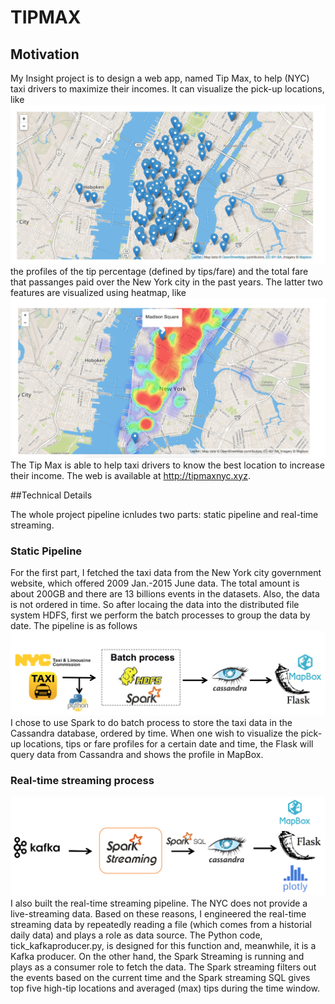 # TIPMAX

## Motivation

My Insight project is to design a web app, named Tip Max, to help (NYC) taxi drivers to maximize their incomes. It can visualize the pick-up locations, like ![](figures/fig1.png) the profiles of the tip percentage (defined by tips/fare) 
and the total fare that passanges paid over the New York city in the past years. The latter two features are visualized using heatmap, like ![](figures/fig2.png)The Tip Max is able to help taxi drivers to know the best location to increase their income. The web is available at http://tipmaxnyc.xyz.


##Technical Details

The whole project pipeline icnludes two parts: static pipeline and real-time streaming.

### Static Pipeline

For the first part, I fetched the taxi data from the New York city government website, which offered 2009 Jan.-2015 June data. The total amount is about 200GB and there are 13 billions events in the datasets. Also, the data is not ordered in time. So after locaing the data into the distributed file system HDFS, first we perform the batch processes to group the data by date. The pipeline is as follows ![](figures/fig3.png)
I chose to use Spark to do batch process to store the taxi data in the Cassandra database, ordered by time. When one wish to visualize the pick-up locations, tips or fare profiles for a certain date and time, the Flask will query data from Cassandra and shows the profile in MapBox.

### Real-time streaming process 

![](figures/fig4.png)
I also built the real-time streaming pipeline. The NYC does not provide a live-streaming data. Based on these reasons, I engineered the real-time streaming data by repeatedly reading a file (which comes from a historial daily data) and plays a role as data source. The Python code, tick_kafkaproducer.py, is designed for this function and, meanwhile, it is a Kafka producer. On the other hand, the Spark Streaming is running and plays as a consumer role to fetch the data. The Spark streaming filters out the events based on the current time and the Spark streaming SQL gives top five high-tip locations and averaged (max) tips during the time window.    
